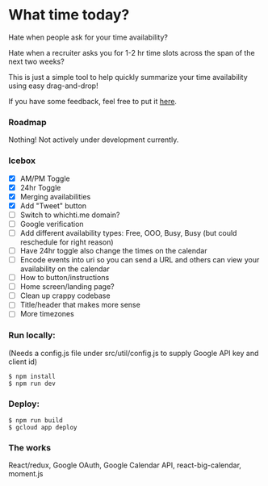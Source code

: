# What time today?

Hate when people ask for your time availability?

Hate when a recruiter asks you for 1-2 hr time slots across the span of the next two weeks?

This is just a simple tool to help quickly summarize your time availability using easy drag-and-drop!

If you have some feedback, feel free to put it [here](https://forms.gle/E83Y2mXJeLs9zLuJ7).

### Roadmap
Nothing! Not actively under development currently.

### Icebox
- [x] AM/PM Toggle
- [x] 24hr Toggle
- [x] Merging availabilities
- [x] Add "Tweet" button
- [ ] Switch to whichti.me domain?
- [ ] Google verification
- [ ] Add different availability types: Free, OOO, Busy, Busy (but could reschedule for right reason)
- [ ] Have 24hr toggle also change the times on the calendar
- [ ] Encode events into uri so you can send a URL and others can view your availability on the calendar
- [ ] How to button/instructions
- [ ] Home screen/landing page?
- [ ] Clean up crappy codebase
- [ ] Title/header that makes more sense
- [ ] More timezones

### Run locally:
(Needs a config.js file under src/util/config.js to supply Google API key and client id)
```
$ npm install
$ npm run dev
```

### Deploy:
```
$ npm run build
$ gcloud app deploy
```

### The works
React/redux, Google OAuth, Google Calendar API, react-big-calendar, moment.js
